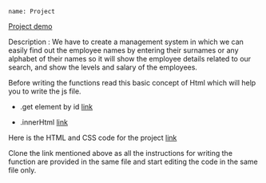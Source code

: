 ```ngMeta
name: Project
```

[Project demo](https://employee-database-system.herokuapp.com/)

Description : We have to create a management system in which we can easily find out the employee names by entering their surnames or any alphabet of their names so it will show the employee details related to our search, and show the levels and salary of the employees.

Before writing the functions read this basic concept of Html which will help you to write the js file.

- .get element by id [link](https://www.javatpoint.com/document-getElementById()-method)

- .innerHtml [link](https://www.javatpoint.com/javascript-innerHTML)

Here is the HTML and CSS code for the project [link](https://github.com/shwetasharma18/Project_1)

Clone the link mentioned above as all the instructions for writing the function are provided in the same file and start editing the code in the same file only.
